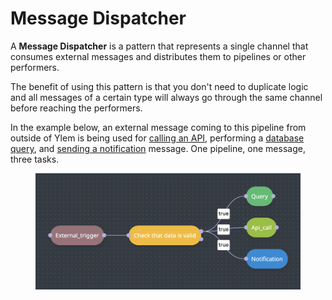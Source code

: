 # Message Dispatcher

A **Message Dispatcher** is a pattern that represents a single channel that consumes external messages and distributes them to pipelines or other performers.

The benefit of using this pattern is that you don't need to duplicate logic and all messages of a certain type will always go through the same channel before reaching the performers.

In the example below, an external message coming to this pipeline from outside of Ylem is being used for [calling an API](../../pipelines/tasks-ip/api-call.md), performing a [database query](../../pipelines/tasks-ip/query.md), and [sending a notification](../../pipelines/tasks-ip/notification.md) message. One pipeline, one message, three tasks.

<figure><img src="../../.gitbook/assets/Screenshot 2024-05-03 at 21.43.16 (1).png" alt=""><figcaption></figcaption></figure>
